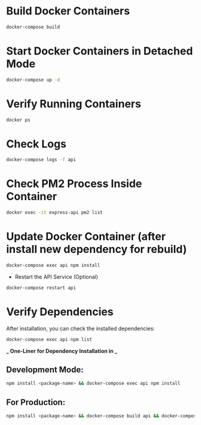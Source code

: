 # Build Docker Containers

```bash
docker-compose build
```

# Start Docker Containers in Detached Mode

```bash
docker-compose up -d
```

# Verify Running Containers

```bash
docker ps
```

# Check Logs

```bash
docker-compose logs -f api
```

# Check PM2 Process Inside Container

```bash
docker exec -it express-api pm2 list
```

# Update Docker Container (after install new dependency for rebuild)

```bash
docker-compose exec api npm install
```

- Restart the API Service (Optional)

```bash
docker-compose restart api
```

# Verify Dependencies

After installation, you can check the installed dependencies:

```bash
docker-compose exec api npm list
```

**_ One-Liner for Dependency Installation in _**

## Development Mode:

```bash
npm install <package-name> && docker-compose exec api npm install
```

## For Production:

```bash
npm install <package-name> && docker-compose build api && docker-compose up -d
```
